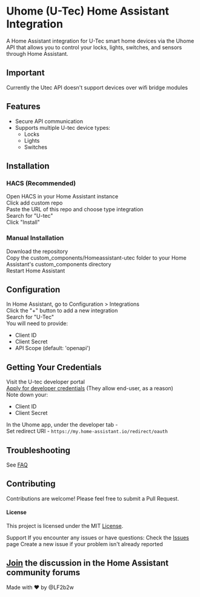 # Uhome (U-Tec) Home Assistant Integration

A Home Assistant integration for U-Tec smart home devices via the Uhome API that allows you to control your locks, lights, switches, and sensors through Home Assistant.

## Important
Currently the Utec API doesn't support devices over wifi bridge modules

## Features
- Secure API communication
- Supports multiple U-tec device types:
    - Locks
    - Lights
    - Switches

## Installation
### HACS (Recommended)
Open HACS in your Home Assistant instance\
Click add custom repo\
Paste the URL of this repo and choose type integration\
Search for "U-tec"\
Click "Install"

### Manual Installation
Download the repository\
Copy the custom_components/Homeassistant-utec folder to your Home Assistant's custom_components directory\
Restart Home Assistant

## Configuration
In Home Assistant, go to Configuration > Integrations\
Click the "+" button to add a new integration\
Search for "U-Tec"\
You will need to provide:
- Client ID
- Client Secret
- API Scope (default: 'openapi')

## Getting Your Credentials
Visit the U-tec developer portal\
[Apply for developer credentials](https://developer.uhomelabs.com/hc/en-us/requests/new) (They allow end-user, as a reason)\
Note down your:
- Client ID
- Client Secret

In the Uhome app, under the developer tab -  
    Set redirect URI - `https://my.home-assistant.io/redirect/oauth`

## Troubleshooting
See [FAQ](https://github.com/LF2b2w/Uhome-HA/discussions/2)
    
## Contributing
Contributions are welcome! Please feel free to submit a Pull Request.

#### License
This project is licensed under the MIT [License](./LICENSE).

Support
If you encounter any issues or have questions: Check the [Issues](https://github.com/LF2b2w/Uhome-HA/issues) page
Create a new issue if your problem isn't already reported

[Join](https://github.com/LF2b2w/Uhome-HA/discussions) the discussion in the Home Assistant community forums
---
Made with ❤️ by @LF2b2w
